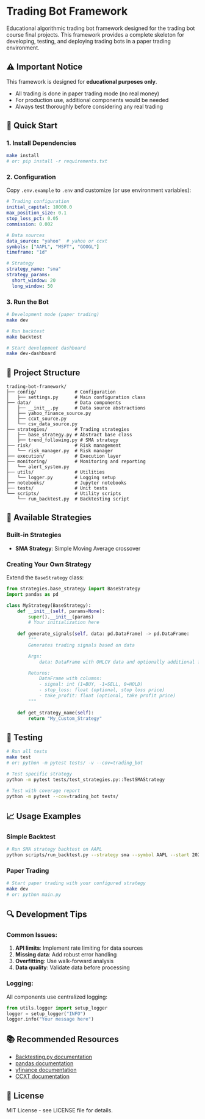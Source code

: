# Trading Bot Framework

Educational algorithmic trading bot framework designed for the trading bot course final projects. This framework provides a complete skeleton for developing, testing, and deploying trading bots in a paper trading environment.

## ⚠️ Important Notice
This framework is designed for **educational purposes only**.
- All trading is done in paper trading mode (no real money)
- For production use, additional components would be needed
- Always test thoroughly before considering any real trading

## 🚀 Quick Start

### 1. Install Dependencies
```bash
make install
# or: pip install -r requirements.txt
```

### 2. Configuration
Copy `.env.example` to `.env` and customize (or use environment variables):

```yaml
# Trading configuration
initial_capital: 10000.0
max_position_size: 0.1
stop_loss_pct: 0.05
commission: 0.002

# Data sources
data_source: "yahoo"  # yahoo or ccxt
symbols: ["AAPL", "MSFT", "GOOGL"]
timeframe: "1d"

# Strategy
strategy_name: "sma"
strategy_params:
  short_window: 20
  long_window: 50
```

### 3. Run the Bot

```bash
# Development mode (paper trading)
make dev

# Run backtest
make backtest

# Start development dashboard
make dev-dashboard
```

## 📁 Project Structure

```
trading-bot-framework/
├── config/              # Configuration
│   ├── settings.py      # Main configuration class
├── data/                # Data components
│   ├── __init__.py      # Data source abstractions
│   ├── yahoo_finance_source.py
│   ├── ccxt_source.py
│   └── csv_data_source.py
├── strategies/          # Trading strategies
│   ├── base_strategy.py # Abstract base class
│   ├── trend_following.py # SMA strategy
├── risk/                # Risk management
│   └── risk_manager.py  # Risk manager
├── execution/           # Execution layer
├── monitoring/          # Monitoring and reporting
│   └── alert_system.py
├── utils/               # Utilities
│   └── logger.py        # Logging setup
├── notebooks/           # Jupyter notebooks
├── tests/               # Unit tests
└── scripts/             # Utility scripts
    └── run_backtest.py  # Backtesting script
```

## 🔧 Available Strategies

### Built-in Strategies
- **SMA Strategy**: Simple Moving Average crossover

### Creating Your Own Strategy

Extend the `BaseStrategy` class:

```python
from strategies.base_strategy import BaseStrategy
import pandas as pd

class MyStrategy(BaseStrategy):
    def __init__(self, params=None):
        super().__init__(params)
        # Your initialization here
    
    def generate_signals(self, data: pd.DataFrame) -> pd.DataFrame:
        """
        Generates trading signals based on data

        Args:
            data: DataFrame with OHLCV data and optionally additional feature columns

        Returns:
            DataFrame with columns:
            - signal: int (1=BUY, -1=SELL, 0=HOLD)
            - stop_loss: float (optional, stop loss price)
            - take_profit: float (optional, take profit price)
        """
    
    def get_strategy_name(self):
        return "My_Custom_Strategy"
```

## 🧪 Testing

```bash
# Run all tests
make test
# or: python -m pytest tests/ -v --cov=trading_bot

# Test specific strategy
python -m pytest tests/test_strategies.py::TestSMAStrategy

# Test with coverage report
python -m pytest --cov=trading_bot tests/
```

## 📈 Usage Examples

### Simple Backtest
```bash
# Run SMA strategy backtest on AAPL
python scripts/run_backtest.py --strategy sma --symbol AAPL --start 2022-01-01 --end 2023-12-31
```

### Paper Trading
```bash
# Start paper trading with your configured strategy
make dev
# or: python main.py
```

## 🔍 Development Tips

### Common Issues:
1. **API limits**: Implement rate limiting for data sources
2. **Missing data**: Add robust error handling
3. **Overfitting**: Use walk-forward analysis
4. **Data quality**: Validate data before processing

### Logging:
All components use centralized logging:
```python
from utils.logger import setup_logger
logger = setup_logger("INFO")
logger.info("Your message here")
```

## 📚 Recommended Resources

- [Backtesting.py documentation](https://kernc.github.io/backtesting.py/)
- [pandas documentation](https://pandas.pydata.org/docs/)
- [yfinance documentation](https://pypi.org/project/yfinance/)
- [CCXT documentation](https://docs.ccxt.com/)

## 📄 License

MIT License - see LICENSE file for details.
